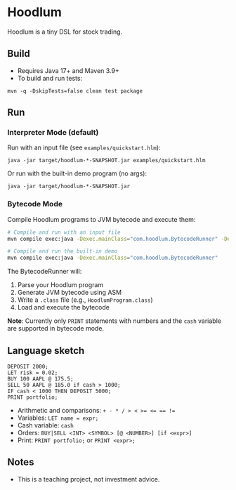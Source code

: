 # Hoodlum

Hoodlum is a tiny DSL for stock trading.

## Build

- Requires Java 17+ and Maven 3.9+
- To build and run tests:

```
mvn -q -DskipTests=false clean test package
```

## Run

### Interpreter Mode (default)

Run with an input file (see `examples/quickstart.hlm`):

```
java -jar target/hoodlum-*-SNAPSHOT.jar examples/quickstart.hlm
```

Or run with the built-in demo program (no args):

```
java -jar target/hoodlum-*-SNAPSHOT.jar
```

### Bytecode Mode

Compile Hoodlum programs to JVM bytecode and execute them:

```bash
# Compile and run with an input file
mvn compile exec:java -Dexec.mainClass="com.hoodlum.BytecodeRunner" -Dexec.args="examples/simple.hlm"

# Compile and run the built-in demo
mvn compile exec:java -Dexec.mainClass="com.hoodlum.BytecodeRunner"
```

The BytecodeRunner will:
1. Parse your Hoodlum program
2. Generate JVM bytecode using ASM
3. Write a `.class` file (e.g., `HoodlumProgram.class`)
4. Load and execute the bytecode

**Note**: Currently only `PRINT` statements with numbers and the `cash` variable are supported in bytecode mode.

## Language sketch

```
DEPOSIT 2000;
LET risk = 0.02;
BUY 100 AAPL @ 175.5;
SELL 50 AAPL @ 185.0 if cash > 1000;
IF cash < 1000 THEN DEPOSIT 5000;
PRINT portfolio;
```

- Arithmetic and comparisons: `+ - * / > < >= <= == !=`
- Variables: `LET name = expr;`
- Cash variable: `cash`
- Orders: `BUY|SELL <INT> <SYMBOL> [@ <NUMBER>] [if <expr>]`
- Print: `PRINT portfolio;` or `PRINT <expr>;`

## Notes

- This is a teaching project, not investment advice.


